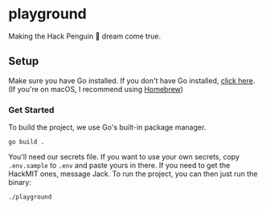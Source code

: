# playground

Making the Hack Penguin 🐧 dream come true.

## Setup

Make sure you have Go installed. If you don't have Go installed, [click here](https://golang.org/doc/install). (If you're on macOS, I recommend using [Homebrew](https://brew.sh))

### Get Started

To build the project, we use Go's built-in package manager.

```
go build .
```

You'll need our secrets file. If you want to use your own secrets, copy `.env.sample` to `.env` and paste yours in there. If you need to get the HackMIT ones, message Jack. To run the project, you can then just run the binary:

```
./playground
```

